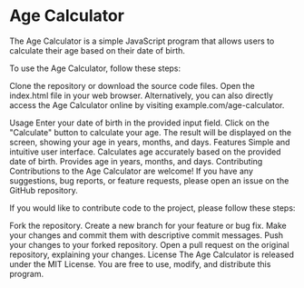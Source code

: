 <h1>Age Calculator</h1>
The Age Calculator is a simple JavaScript program that allows users to calculate their age based on their date of birth.

To use the Age Calculator, follow these steps:

Clone the repository or download the source code files.
Open the index.html file in your web browser.
Alternatively, you can also directly access the Age Calculator online by visiting example.com/age-calculator.

Usage
Enter your date of birth in the provided input field.
Click on the "Calculate" button to calculate your age.
The result will be displayed on the screen, showing your age in years, months, and days.
Features
Simple and intuitive user interface.
Calculates age accurately based on the provided date of birth.
Provides age in years, months, and days.
Contributing
Contributions to the Age Calculator are welcome! If you have any suggestions, bug reports, or feature requests, please open an issue on the GitHub repository.

If you would like to contribute code to the project, please follow these steps:

Fork the repository.
Create a new branch for your feature or bug fix.
Make your changes and commit them with descriptive commit messages.
Push your changes to your forked repository.
Open a pull request on the original repository, explaining your changes.
License
The Age Calculator is released under the MIT License. You are free to use, modify, and distribute this program.